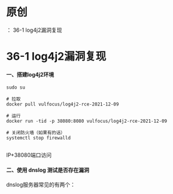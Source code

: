 # 原创
：  36-1 log4j2漏洞复现

# 36-1 log4j2漏洞复现

#### 一、搭建log4j2环境

```
sudo su

# 拉取
docker pull vulfocus/log4j2-rce-2021-12-09

# 运行
docker run -tid -p 38080:8080 vulfocus/log4j2-rce-2021-12-09

# 关闭防火墙（如果有的话）
systemctl stop firewalld


```

IP+38080端口访问

#### 二、使用 dnslog 测试是否存在漏洞

dnslog服务器常见的有两个：
